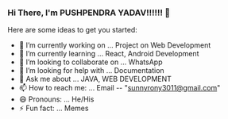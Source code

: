 ### Hi There, I'm PUSHPENDRA YADAV!!!!!! 👋

Here are some ideas to get you started:

- 🔭 I’m currently working on ... Project on Web Development
- 🌱 I’m currently learning ...  React, Android Development
- 👯 I’m looking to collaborate on ... WhatsApp
- 🤔 I’m looking for help with ... Documentation
- 💬 Ask me about ... JAVA, WEB DEVELOPMENT
- 📫 How to reach me: ... Email -- "sunnyrony3011@gmail.com"
- 😄 Pronouns: ... He/His
- ⚡ Fun fact: ... Memes
